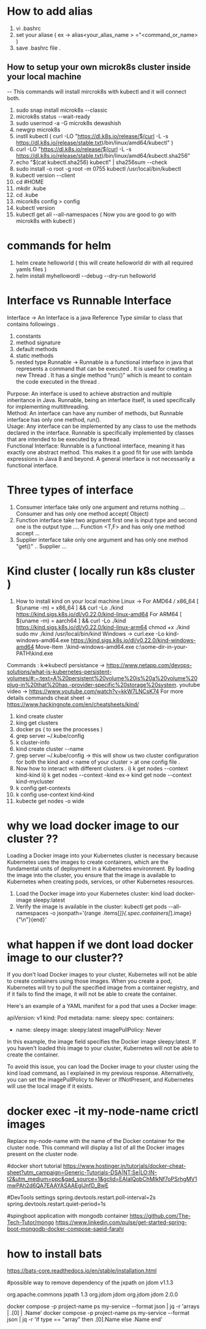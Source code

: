 # How to add alias 
1. vi .bashrc
2. set your aliase ( ex -> alias<your_alias_name > ="<command_or_name> )
3. save .bashrc file .


## How to setup your own microk8s cluster inside your local machine
-- This commands will install mircrok8s with kubectl and it will connect both.

1. sudo snap install microk8s --classic
2. microk8s status --wait-ready
3. sudo usermod -a -G microk8s dewashish
4. newgrp microk8s
5. instll kubectl ( curl -LO "https://dl.k8s.io/release/$(curl -L -s https://dl.k8s.io/release/stable.txt)/bin/linux/amd64/kubectl" )
6. curl -LO "https://dl.k8s.io/release/$(curl -L -s https://dl.k8s.io/release/stable.txt)/bin/linux/amd64/kubectl.sha256"
7. echo "$(cat kubectl.sha256)  kubectl" | sha256sum --check
8. sudo install -o root -g root -m 0755 kubectl /usr/local/bin/kubectl
9. kubectl version --client
10. cd #HOME
11. mkdir .kube
12. cd .kube
13. micork8s config > config
14. kubectl version
15. kubectl get all --all-namespaces
    ( Now you are good to go with microk8s with kubectl ) 

# commands for helm 
1. helm create helloworld ( this will create helloworld dir with all required yamls files )
2. helm install myhellowordl --debug --dry-run helloworld

# Interface vs Runnable Interface 
Interface -> An Interface is a java Reference Type similar to class that contains followings .
1. constants
2. method signature
3. default methods
4. static methods
5. nested type
Runnable -> Runnable is a functional interface in java that represents a command that can be executed . It is used for creating a new Thread . It has a single method "run()" which is meant to contain the code executed in the thread .

Purpose: An interface is used to achieve abstraction and multiple inheritance in Java. Runnable, being an interface itself, is used specifically for implementing multithreading.  
Method: An interface can have any number of methods, but Runnable interface has only one method, run().  
Usage: Any interface can be implemented by any class to use the methods declared in the interface. Runnable is specifically implemented by classes that are intended to be executed by a thread.  
Functional Interface: Runnable is a functional interface, meaning it has exactly one abstract method. This makes it a good fit for use with lambda expressions in Java 8 and beyond. A general interface is not necessarily a functional interface.

# Three types of interface 
1. Consumer interface take only one argument and returns nothing ... Consumer<T> and has only one method accept( Object)
2. Function interface take two argument first one is input type and second one is the output type .... Function <T,F> and has only one method accept ...
3. Supplier interface take only one argument and has only one method "get()" .. Supplier<T> ...

# Kind cluster ( locally run k8s cluster ) 
1. How to install kind on your local machine
   Linux ->
    For AMD64 / x86_64
    [ $(uname -m) = x86_64 ] && curl -Lo ./kind https://kind.sigs.k8s.io/dl/v0.22.0/kind-linux-amd64
    For ARM64
    [ $(uname -m) = aarch64 ] && curl -Lo ./kind https://kind.sigs.k8s.io/dl/v0.22.0/kind-linux-arm64
   chmod +x ./kind
   sudo mv ./kind /usr/local/bin/kind
Windows ->
  curl.exe -Lo kind-windows-amd64.exe https://kind.sigs.k8s.io/dl/v0.22.0/kind-windows-amd64
  Move-Item .\kind-windows-amd64.exe c:\some-dir-in-your-PATH\kind.exe

Commands :
k=>kubectl 
persistance -> https://www.netapp.com/devops-solutions/what-is-kubernetes-persistent-volumes/#:~:text=A%20persistent%20volume%20is%20a%20volume%20plug-in%20that%20has,-provider-specific%20storage%20system.
youtube video -> https://www.youtube.com/watch?v=kkW7LNCsK74
For more details commands cheat sheet -> https://www.hackingnote.com/en/cheatsheets/kind/
1. kind create cluster 
2. king get clusters 
3. docker ps ( to see the processes ) 
4. grep server ~/.kube/config
5. k cluster-info 
6. kind create cluster --name <Name your cluster> 
7. grep server ~/.kube/config -> this will show us two cluster configuration for both the kind and < name of your cluster > at one config file .
8. Now how to interact with different clusters .
   i) k get nodes --context kind-kind
   ii) k get nodes --context <Name your Clusters >-kind
       ex-> kind get node --context kind-mycluster
9. k config get-contexts 
10. k config use-context kind-kind
11. kubecte get nodes -o wide
# why we load docker image to our cluster ??

Loading a Docker image into your Kubernetes cluster is necessary because Kubernetes uses the images to create containers, which are the fundamental units of deployment in a Kubernetes environment. By loading the image into the cluster, you ensure that the image is available to Kubernetes when creating pods, services, or other Kubernetes resources.

1. Load the Docker image into your Kubernetes 
cluster: kind load docker-image sleepy:latest
2. Verify the image is available in the cluster: kubectl get pods --all-namespaces -o jsonpath='{range .items[*]}{.spec.containers[*].image}{"\n"}{end}'

# what happen if we dont load docker image to our cluster??

If you don't load Docker images to your cluster, Kubernetes will not be able to create containers using those images. When you create a pod, Kubernetes will try to pull the specified image from a container registry, and if it fails to find the image, it will not be able to create the container.

Here's an example of a YAML manifest for a pod that uses a Docker image:

apiVersion: v1
kind: Pod
metadata:
  name: sleepy
spec:
  containers:
  - name: sleepy
    image: sleepy:latest
    imagePullPolicy: Never

In this example, the image field specifies the Docker image sleepy:latest. If you haven't loaded this image to your cluster, Kubernetes will not be able to create the container.

To avoid this issue, you can load the Docker image to your cluster using the kind load command, as I explained in my previous response. Alternatively, you can set the imagePullPolicy to Never or IfNotPresent, and Kubernetes will use the local image if it exists.

# docker exec -it my-node-name crictl images
Replace my-node-name with the name of the Docker container for the cluster node. This command will display a list of all the Docker images present on the cluster node.

#docker short tutorial 
https://www.hostinger.in/tutorials/docker-cheat-sheet?utm_campaign=Generic-Tutorials-DSA|NT:Se|LO:IN-t2&utm_medium=ppc&gad_source=1&gclid=EAIaIQobChMIkNf7oPSrhgMV1mwPAh2d6QA7EAAYASAAEgIJnfD_BwE

#DevTools settings 
spring.devtools.restart.poll-interval=2s
spring.devtools.restart.quiet-period=1s     

#spingboot application with mongodb container 
https://github.com/The-Tech-Tutor/mongo
https://www.linkedin.com/pulse/get-started-spring-boot-mongodb-docker-compose-saeid-farahi


# how to install bats 
https://bats-core.readthedocs.io/en/stable/installation.html

#possible way to remove dependency of the jxpath on jdom v1.1.3

<dependencies>
    <dependency>
        <groupId>org.apache.commons</groupId>
        <artifactId>jxpath</artifactId>
        <version>1.3</version>
        <exclusions>
            <exclusion>
                <groupId>org.jdom</groupId>
                <artifactId>jdom</artifactId>
            </exclusion>
        </exclusions>
    </dependency>
    <dependency>
        <groupId>org.jdom</groupId>
        <artifactId>jdom</artifactId>
        <version>2.0.0</version>
    </dependency>
</dependencies>

docker compose -p project-name ps my-service --format json | jq -r 'arrays | .[0] | .Name'
docker compose -p project-name ps my-service --format json | jq -r 'if type == "array" then .[0].Name else .Name end'
